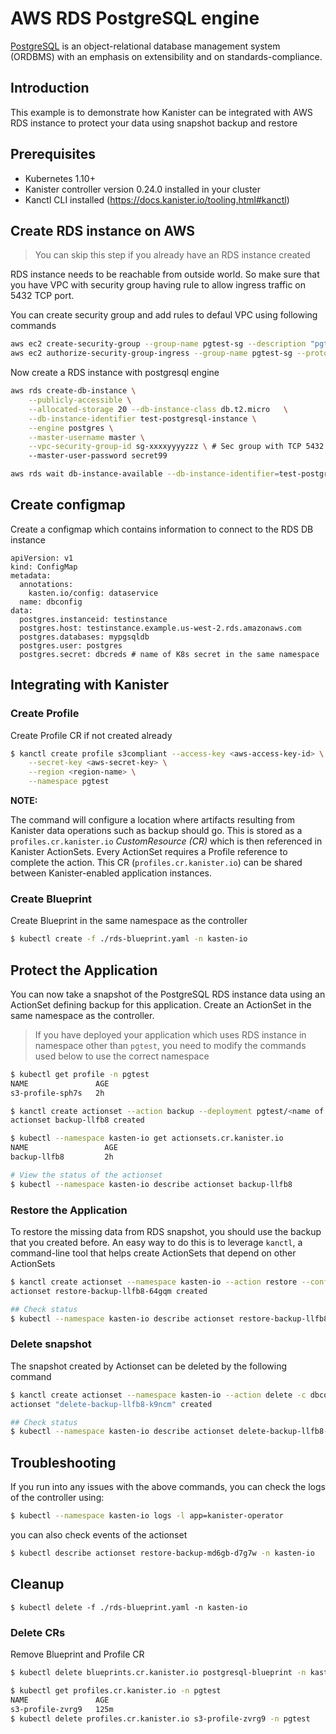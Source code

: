 # AWS RDS PostgreSQL engine

[PostgreSQL](https://www.postgresql.org/) is an object-relational database management system (ORDBMS) with an emphasis on extensibility and on standards-compliance.

## Introduction

This example is to demonstrate how Kanister can be integrated with AWS RDS instance to protect your data using snapshot backup and restore

## Prerequisites

- Kubernetes 1.10+
- Kanister controller version 0.24.0 installed in your cluster
- Kanctl CLI installed (https://docs.kanister.io/tooling.html#kanctl)

## Create RDS instance on AWS

> You can skip this step if you already have an RDS instance created

RDS instance needs to be reachable from outside world. So make sure that you have VPC with security group having rule to allow ingress traffic on 5432 TCP port.


You can create security group and add rules to defaul VPC using following commands

```bash
aws ec2 create-security-group --group-name pgtest-sg --description "pgtest security group"
aws ec2 authorize-security-group-ingress --group-name pgtest-sg --protocol tcp --port 5432 --cidr 0.0.0.0/0
```

Now create a RDS instance with postgresql engine

```bash
aws rds create-db-instance \
    --publicly-accessible \
    --allocated-storage 20 --db-instance-class db.t2.micro	 \
    --db-instance-identifier test-postgresql-instance \
    --engine postgres \
    --master-username master \
    --vpc-security-group-id sg-xxxxyyyyzzz \ # Sec group with TCP 5432 inbound rule
    --master-user-password secret99

aws rds wait db-instance-available --db-instance-identifier=test-postgresql-instance
```

## Create configmap

Create a configmap which contains information to connect to the RDS DB instance

```
apiVersion: v1
kind: ConfigMap
metadata:
  annotations:
    kasten.io/config: dataservice
  name: dbconfig
data:
  postgres.instanceid: testinstance
  postgres.host: testinstance.example.us-west-2.rds.amazonaws.com
  postgres.databases: mypgsqldb
  postgres.user: postgres
  postgres.secret: dbcreds # name of K8s secret in the same namespace
```

## Integrating with Kanister

### Create Profile

Create Profile CR if not created already

```bash
$ kanctl create profile s3compliant --access-key <aws-access-key-id> \
	--secret-key <aws-secret-key> \
	--region <region-name> \
	--namespace pgtest
```

**NOTE:**

The command will configure a location where artifacts resulting from Kanister
data operations such as backup should go. This is stored as a `profiles.cr.kanister.io`
*CustomResource (CR)* which is then referenced in Kanister ActionSets. Every ActionSet
requires a Profile reference to complete the action. This CR (`profiles.cr.kanister.io`)
can be shared between Kanister-enabled application instances.

### Create Blueprint
Create Blueprint in the same namespace as the controller

```bash
$ kubectl create -f ./rds-blueprint.yaml -n kasten-io
```


## Protect the Application

You can now take a snapshot of the PostgreSQL RDS instance data using an ActionSet defining backup for this application. Create an ActionSet in the same namespace as the controller.

> If you have deployed your application which uses RDS instance in namespace other than `pgtest`, you need to modify the commands used below to use the correct namespace

```bash
$ kubectl get profile -n pgtest
NAME               AGE
s3-profile-sph7s   2h

$ kanctl create actionset --action backup --deployment pgtest/<name of your app deployment> --config-maps dbconfig=pgtest/dbconfig --profile pgtest/s3-profile-6hmhn -b rds-blueprint -n kasten-io
actionset backup-llfb8 created

$ kubectl --namespace kasten-io get actionsets.cr.kanister.io
NAME                 AGE
backup-llfb8         2h

# View the status of the actionset
$ kubectl --namespace kasten-io describe actionset backup-llfb8
```

### Restore the Application

To restore the missing data from RDS snapshot, you should use the backup that you created before. An easy way to do this is to leverage `kanctl`, a command-line tool that helps create ActionSets that depend on other ActionSets


```bash
$ kanctl create actionset --namespace kasten-io --action restore --config-maps dbconfig=pgtest/dbconfig --from backup-llfb8
actionset restore-backup-llfb8-64gqm created

## Check status
$ kubectl --namespace kasten-io describe actionset restore-backup-llfb8-64gqm
```


### Delete snapshot

The snapshot created by Actionset can be deleted by the following command

```bash
$ kanctl create actionset --namespace kasten-io --action delete -c dbconfig=pgtest/dbconfig --from backup-llfb8
actionset "delete-backup-llfb8-k9ncm" created

## Check status
$ kubectl --namespace kasten-io describe actionset delete-backup-llfb8-k9ncm

```

## Troubleshooting

If you run into any issues with the above commands, you can check the logs of the controller using:

```bash
$ kubectl --namespace kasten-io logs -l app=kanister-operator
```

you can also check events of the actionset

```bash
$ kubectl describe actionset restore-backup-md6gb-d7g7w -n kasten-io
```

## Cleanup

```console
$ kubectl delete -f ./rds-blueprint.yaml -n kasten-io
```

### Delete CRs
Remove Blueprint and Profile CR

```bash
$ kubectl delete blueprints.cr.kanister.io postgresql-blueprint -n kasten-io

$ kubectl get profiles.cr.kanister.io -n pgtest
NAME               AGE
s3-profile-zvrg9   125m
$ kubectl delete profiles.cr.kanister.io s3-profile-zvrg9 -n pgtest
```
